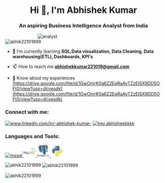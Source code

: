 <h1 align="center">Hi 👋, I'm Abhishek Kumar</h1>
<h3 align="center">An aspiring Business Intelligence Analyst from India</h3>
<img align="right" alt="analyst" width="400" src=https://static.wixstatic.com/media/f8eb0c_a6ce680ecff943df817679a09a99adb9~mv2.gif>

<p align="left"> <img src="https://komarev.com/ghpvc/?username=abhik22101999&label=Profile%20views&color=0e75b6&style=flat" alt="abhik22101999" /> </p>

- 🌱 I’m currently learning **SQL,Data visualization, Data Cleaning, Data warehousing(ETL), Dashboards, KPI's**

- 📫 How to reach me **abhishekkumar221019@gmail.com**

- 📄 Know about my experiences [https://drive.google.com/file/d/1GwOmrK0a6Z2EpRaAyTZzElSX9DD5OFt0/view?usp=drivesdk](https://drive.google.com/file/d/1GwOmrK0a6Z2EpRaAyTZzElSX9DD5OFt0/view?usp=drivesdk)

<h3 align="left">Connect with me:</h3>
<p align="left">
<a href="https://linkedin.com/in/www.linkedin.com/in/-abhishek-kumar-" target="blank"><img align="center" src="https://raw.githubusercontent.com/rahuldkjain/github-profile-readme-generator/master/src/images/icons/Social/linked-in-alt.svg" alt="www.linkedin.com/in/-abhishek-kumar-" height="30" width="40" /></a>
<a href="https://instagram.com/hey.abhisheekkkk" target="blank"><img align="center" src="https://raw.githubusercontent.com/rahuldkjain/github-profile-readme-generator/master/src/images/icons/Social/instagram.svg" alt="hey.abhisheekkkk" height="30" width="40" /></a>
</p>

<h3 align="left">Languages and Tools:</h3>
<p align="left"> <a href="https://www.microsoft.com/en-us/sql-server" target="_blank" rel="noreferrer"> <img src="https://www.svgrepo.com/show/303229/microsoft-sql-server-logo.svg" alt="mssql" width="40" height="40"/> </a> <a href="https://www.mysql.com/" target="_blank" rel="noreferrer"> <img src="https://raw.githubusercontent.com/devicons/devicon/master/icons/mysql/mysql-original-wordmark.svg" alt="mysql" width="40" height="40"/> </a> <a href="https://www.postgresql.org" target="_blank" rel="noreferrer"> <img src="https://raw.githubusercontent.com/devicons/devicon/master/icons/postgresql/postgresql-original-wordmark.svg" alt="postgresql" width="40" height="40"/> </a> <a href="https://www.python.org" target="_blank" rel="noreferrer"> <img src="https://raw.githubusercontent.com/devicons/devicon/master/icons/python/python-original.svg" alt="python" width="40" height="40"/> </a> </p>

<p><img align="left" src="https://github-readme-stats.vercel.app/api/top-langs?username=abhik22101999&show_icons=true&locale=en&layout=compact" alt="abhik22101999" /></p>

<p>&nbsp;<img align="center" src="https://github-readme-stats.vercel.app/api?username=abhik22101999&show_icons=true&locale=en" alt="abhik22101999" /></p>

<p><img align="center" src="https://github-readme-streak-stats.herokuapp.com/?user=abhik22101999&" alt="abhik22101999" /></p>
